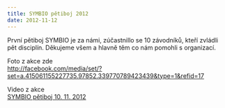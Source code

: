 ```yaml
---
title: SYMBIO pětiboj 2012
date: 2012-11-12
---
```


První pětiboj SYMBIO je za námi, zúčastnillo se 10 závodníků, kteří zvládli pět disciplín. Děkujeme všem a hlavně těm co nám pomohli s organizací.

Foto z akce zde  
http://facebook.com/media/set/?set=a.415061155227735.97852.339770789423439&type=1&refid=17

Video z akce  
[SYMBIO pětiboj 10. 11. 2012](https://www.youtube.com/watch?v=xheNlfiyUfg)